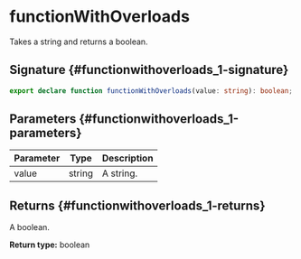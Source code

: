 # functionWithOverloads

Takes a string and returns a boolean.

## Signature {#functionwithoverloads_1-signature}

```typescript
export declare function functionWithOverloads(value: string): boolean;
```

## Parameters {#functionwithoverloads_1-parameters}

| Parameter | Type | Description |
| --- | --- | --- |
| value | string | A string. |

## Returns {#functionwithoverloads_1-returns}

A boolean.

**Return type:** boolean
